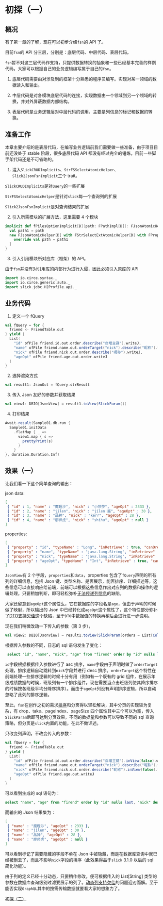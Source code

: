 # 初探（一）

## 概况

有了第一章的了解，现在可以初步介绍`fsn`的 API 了。

目前`fsn`的 API 分三层，分别是：底层代码、中层代码、表层代码。

`fsn`暂不对这三层代码作支持，只提供数据转换的抽象和一些已经基本完善的样例代码，大家可以根据自己的业务逻辑编写属于自己的`fsn`。

1. 底层代码需要由对涉及到的框架十分熟悉的程序员编写。实现对某一领域的数据读入和输出。

1. 中层代码是对各模块底层代码的连接，实现数据由一个领域到另一个领域的转换，并对外屏蔽数据内部结构。

1. 表层代码是业务逻辑层对中层代码的调用，主要是列信息的标记和数据的转换。

## 准备工作

本章主要介绍的是表层代码，在编写业务逻辑前我们需要做一些准备，由于项目目前还没处于 stable 阶段，很多底层代码 API 都没有经过完全的锤炼，目前一些脚手架代码还是不可省略的。

1. 混入`SlickCRUDImplicits`、`StrFSSelectAtomicHelper`、`Slick2JsonFsnImplicit`三个 trait。

`SlickCRUDImplicits`是对`Query`的一些扩展

`StrFSSelectAtomicHelper`是针对`slick`每一个查询列的扩展

`Slick2JsonFsnImplicit`是对查询结果的扩展

2. 引入所需模块的扩展方法，这里需要 4 个模块

```scala
implicit def fPilesOptionImplicit[D](path: FPathImpl[D]): FJsonAtomicHelper[D] with FStrSelectExtAtomicHelper[D] with FPropertyAtomicHelper[D] with FDefaultAtomicHelper[D] = {
  val path1 = path
  new FJsonAtomicHelper[D] with FStrSelectExtAtomicHelper[D] with FPropertyAtomicHelper[D] with FDefaultAtomicHelper[D] {
    override val path = path1
  }
}
```

3. 引入引用模块所对应库（框架）的 API。

由于`fsn`并没有对引用库的内部行为进行入侵，因此必须引入原库的 API

```scala
import io.circe.syntax._
import io.circe.generic.auto._
import slick.jdbc.H2Profile.api._
```

## 业务代码

1. 定义一个 fQuery

```scala
val fQuery = for {
  friend <- FriendTable.out
} yield {
  List(
    "id" ofPile friend.id.out.order.describe("自增主键").writeJ,
    "name" ofPile friend.name.out.orderTarget("nick").describe("昵称").writeJ,
    "nick" ofPile friend.nick.out.order.describe("昵称").writeJ,
    "ageOpt" ofPile friend.age.out.order.writeJ
  )
}
```

2. 选择渲染方式

```scala
val result1: JsonOut = fQuery.strResult
```

3. 传入 Json 友好的参数并获取结果

```scala
val view1: DBIO[JsonView] = result1.toView(SlickParam())
```

4. 打印结果

```scala
Await.result(Sample01.db.run {
  Sample01.initData
    .flatMap { _ =>
      view1.map { s =>
        prettyPrint(s)
      }
    }
}, duration.Duration.Inf)
```

## 效果（一）

让我们看一下这个简单查询的输出：

json data:

```json
[
 { "id" : 1, "name" : "魔理沙", "nick" : "小莎莎", "ageOpt" : 2333 },
 { "id" : 2, "name" : "jilen", "nick" : "jilen 酱", "ageOpt" : 30 },
 { "id" : 3, "name" : "品神", "nick" : "kerr", "ageOpt" : 28 },
 { "id" : 4, "name" : "廖师虎", "nick" : "shihu", "ageOpt" : null }
]
```

properties:
```json
[
 { "property" : "id", "typeName" : "Long", "inRetrieve" : true, "canOrder" : true, "isDefaultDesc" : true, "describe" : "自增主键" },
 { "property" : "name", "typeName" : "java.lang.String", "inRetrieve" : true, "canOrder" : false, "isDefaultDesc" : true, "describe" : "昵称" },
 { "property" : "nick", "typeName" : "java.lang.String", "inRetrieve" : true, "canOrder" : true, "isDefaultDesc" : true, "describe" : "昵称" },
 { "property" : "ageOpt", "typeName" : "Int", "inRetrieve" : true, "canOrder" : true, "isDefaultDesc" : true, "describe" : null }
]
```

`JsonView`有 2 个字段，`properties`和`data`，properties 包含了`fQuery`声明的所有列的详细信息，包括 Json 键、类型名称、是否展示，能否排序、详细描述等。这些信息可以直接响应给前端，前端可以根据这些信息作出对应列的数据和操作的逻辑处理。只要稍加判断，即可轻松弥补[无法传递列信息](doc-01.md#3-无法传递列信息)的缺陷。

大家还留意到`ageOpt`这个属性么，它在数据库的字段名是`age`，但由于声明的时候做了映射，所以输出的 Json 中已经转化成`ageOpt`这个属性了，这个特性部分弥补了[DTO支持欠佳](doc-01.md#4-dto-支持欠佳)这个缺陷，至于`DTO`中数据值的转换再稍后会进行进一步说明。

现在我们稍微改动一下传入的参数（第 3 步），

```scala
val view2: DBIO[JsonView] = result1.toView(SlickParam(orders = List(ColumnOrder("name", true), ColumnOrder("id", false), ColumnOrder("ageOpt", false))))
```

根据传入参数的不同，日志的 sql 语句发生了变化：

```sql
 select "id", "name", "nick", "age" from "firend" order by "id" nulls last, "nick" desc nulls last
```

`id`字段根据根据传入参数进行了 asc 排序，`name`字段由于声明时做了`orderTarget`处理，排序逻辑自动跳转到`nick`字段并进行 desc 排序。`orderTarget`这个特性在前端处理一些排序逻辑的时候十分有用（例如有一个既有的 grid 组件，在展示年级成绩数据的时候，班级列有一个排序组件，现在需要当点击班级列使其降序排序的时候按各班级平均分降序排序）。而由于`ageOpt`列没有声明排序逻辑，所以自动忽略了此列的排序逻辑。

至此，`fsn`在创作之初的需求[排序](doc-01.md#1-烦人的-sortby)和分页得以轻松解决，其中分页的实现较为复杂，有 drop、take、pageIndex、pageSize 四个属性其中三个可以为空，传入`SlickParam`后即可达到分页效果，不同的数据量和参数可以导致不同的 sql 查询策略，但分页是`slick`内置的功能，在此不做详述。

只改变列声明，不改变传入的参数：

```scala
val fQuery = for {
  friend <- FriendTable.out
} yield {
  List(
    "id" ofPile friend.id.out.order.describe("自增主键").inView(false).writeJ,
    "name" ofPile friend.name.out.orderTarget("nick").describe("昵称").writeJ,
    "nick" ofPile friend.nick.out.order.describe("昵称").inView(false).writeJ,
    "ageOpt" ofPile friend.age.out.writeJ
  )
}
```

可以看到生成的 sql 语句为：

```sql
select "name", "age" from "firend" order by "id" nulls last, "nick" desc nulls last
```

而输出的 Json 结果集为：

```json
[
 { "name" : "魔理沙", "ageOpt" : 2333 },
 { "name" : "jilen", "ageOpt" : 30 },
 { "name" : "品神", "ageOpt" : 28 },
 { "name" : "廖师虎", "ageOpt" : null }
]
```

可以看到标记了需要隐藏的字段不单在 Json 中被隐藏，而是在数据库查询中就已经被删去了，而且不影响`nick`字段的排序（此效果得益于`slick` 3.1.0 以后的 sql 简化功能）。

由于列的定义已经十分动态，只要稍作修改，便可根据传入的 List[String] 类型的参数在数据库查询级别过滤要展示的列了。[动态列支持欠佳](doc-01.md#2-动态列支持欠佳)的问题迎刃而解。至于能否实现`GraphQL`其中的按需传输数据就要看大家的想象力了。

[初探（二）](doc-03.md)